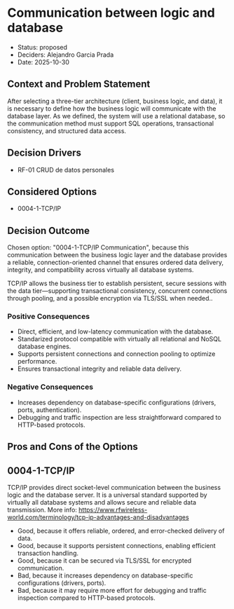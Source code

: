 # Communication between logic and database

* Status: proposed
* Deciders: Alejandro Garcia Prada
* Date: 2025-10-30

## Context and Problem Statement

After selecting a three-tier architecture (client, business logic, and data), it is necessary to define how the business logic will communicate with the database layer. As we defined, the system will use a relational database, so the communication method must support SQL operations, transactional consistency, and structured data access.

## Decision Drivers

* RF-01 CRUD de datos personales

## Considered Options

* 0004-1-TCP/IP

## Decision Outcome

Chosen option: "0004-1-TCP/IP Communication", because this communication between the business logic layer and the database provides a reliable, connection-oriented channel that ensures ordered data delivery, integrity, and compatibility across virtually all database systems. 

TCP/IP allows the business tier to establish persistent, secure sessions with the data tier—supporting transactional consistency, concurrent connections through pooling, and a possible encryption via TLS/SSL when needed..

### Positive Consequences

* Direct, efficient, and low-latency communication with the database.
* Standarized protocol compatible with virtually all relational and NoSQL database engines.
* Supports persistent connections and connection pooling to optimize performance.
* Ensures transactional integrity and reliable data delivery.

### Negative Consequences

* Increases dependency on database-specific configurations (drivers, ports, authentication).
* Debugging and traffic inspection are less straightforward compared to HTTP-based protocols.


## Pros and Cons of the Options

## 0004-1-TCP/IP

TCP/IP provides direct socket-level communication between the business logic and the database server. It is a universal standard supported by virtually all database systems and allows secure and reliable data transmission.
More info: https://www.rfwireless-world.com/terminology/tcp-ip-advantages-and-disadvantages


* Good, because it offers reliable, ordered, and error-checked delivery of data.
* Good, because it supports persistent connections, enabling efficient transaction handling.
* Good, because it can be secured via TLS/SSL for encrypted communication.
* Bad, because it increases dependency on database-specific configurations (drivers, ports).
* Bad, because it may require more effort for debugging and traffic inspection compared to HTTP-based protocols.


